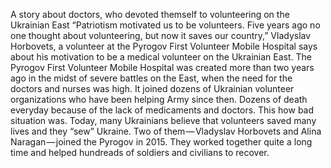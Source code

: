 A story about doctors, who devoted themself to volunteering on the Ukrainian East
“Patriotism motivated us to be volunteers. Five years ago no one thought about volunteering, but now it saves our country,” Vladyslav Horbovets, a volunteer at the Pyrogov First Volunteer Mobile Hospital says about his motivation to be a medical volunteer on the Ukrainian East.
The Pyrogov First Volunteer Mobile Hospital was created more than two years ago in the midst of severe battles on the East, when the need for the doctors and nurses was high. It joined dozens of Ukrainian volunteer organizations who have been helping Army since then.
Dozens of death everyday because of the lack of medicaments and doctors. This how bad situation was. Today, many Ukrainians believe that volunteers saved many lives and they “sew” Ukraine. Two of them — Vladyslav Horbovets and Alina Naragan — joined the Pyrogov in 2015. They worked together quite a long time and helped hundreads of soldiers and civilians to recover.

